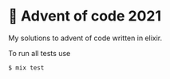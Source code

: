 # 🎄 Advent of code 2021

My solutions to advent of code written in elixir.

To run all tests use
```
$ mix test
```
